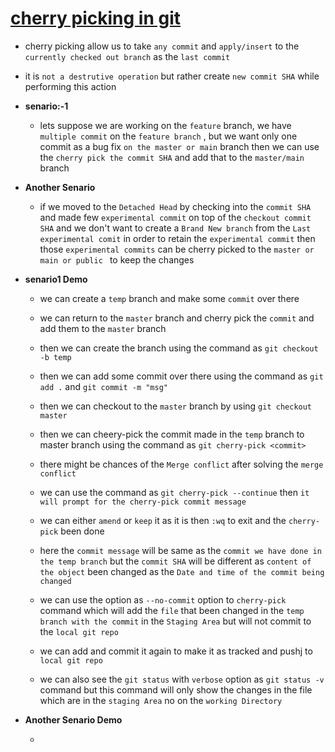 # <ins> cherry picking in git </ins> #

- cherry picking allow us to take `any commit` and `apply/insert` to the `currently checked out branch` as the `last commit`

- it is `not a destrutive operation` but rather create `new commit SHA` while performing this action 

- **senario:-1**

  - lets suppose we are working on the `feature` branch, we have `multiple commit` on the `feature branch` , but we want only one commit as a bug fix `on the master or main` branch then we can use the `cherry pick the commit SHA` and add that to the `master/main` branch

- **Another Senario**

  - if we moved to the `Detached Head` by checking into the `commit SHA` and made few `experimental commit` on top of the `checkout commit SHA` and we don't want to create a `Brand New branch` from the `Last experimental comit`  in order to retain the `experimental commit` then those `experimental commits` can be cherry picked to the `master or main or public ` to keep the changes 

- **senario1 Demo**

    - we can create a `temp` branch and make some `commit` over there
    - we can return to the `master` branch and cherry pick the `commit` and add them to the `master` branch

    - then we can create the branch using the command as `git checkout -b temp`
    - then we can add some commit over there using the command as `git add .` and `git commit -m "msg"`
    - then we can checkout to the `master` branch by using `git checkout master`
    - then we can cheery-pick the commit made in the `temp` branch to master branch using the command as `git cherry-pick <commit>`
    - there might be chances of the `Merge conflict` after solving the `merge conflict`
    - we can use the command as `git cherry-pick --continue` then `it will prompt for the cherry-pick commit message`
    - we can either `amend` or `keep` it as it is then `:wq` to exit and the `cherry-pick` been done
    - here the `commit message` will be same as the `commit we have done in the temp branch` but the `commit SHA` will be different as `content of the object` been changed as the `Date and time of the commit being changed `

    - we can use the option as `--no-commit` option to `cherry-pick` command  which will add the `file` that been changed in the `temp branch with the commit` in the `Staging Area` but will not commit to the `local git repo`
    - we can add and commit it again to make it as tracked and pushj to `local git repo`
    - we can also see the `git status` with `verbose` option as `git status -v` command but this command will only show the changes in the file which are in the `staging Area` no on the `working Directory`

- **Another Senario Demo**
    
    -  

